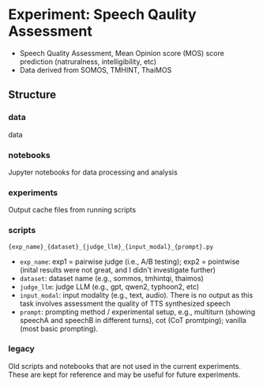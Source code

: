 # Experiment: Speech Qaulity Assessment
- Speech Quality Assessment, Mean Opinion score (MOS) score prediction (natruralness, intelligibility, etc)
- Data derived from SOMOS, TMHINT, ThaiMOS

## Structure

### data
data

### notebooks
Jupyter notebooks for data processing and analysis

### experiments
Output cache files from running scripts

### scripts
```
{exp_name}_{dataset}_{judge_llm}_{input_modal}_{prompt}.py
```
- `exp_name`: exp1 = pairwise judge (i.e., A/B testing); exp2 = pointwise (inital results were not great, and I didn't investigate further)
- `dataset`: dataset name (e.g., sommos, tmhintqi, thaimos)
- `judge_llm`: judge LLM (e.g., gpt, qwen2, typhoon2, etc)
- `input_modal`: input modality (e.g., text, audio). There is no output as this task involves assessment the quality of TTS synthesized speech
- `prompt`: prompting method / experimental setup, e.g., multiturn (showing speechA and speechB in different turns), cot (CoT promtping); vanilla (most basic prompting).

### legacy
Old scripts and notebooks that are not used in the current experiments. These are kept for reference and may be useful for future experiments.